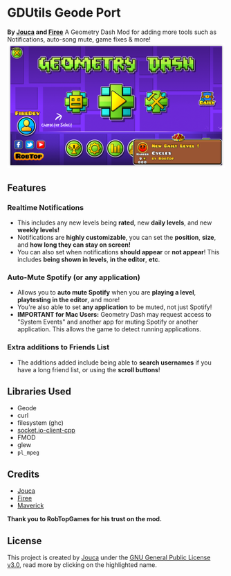 # GDUtils Geode Port
**By [Jouca](https://github.com/Jouca) and [Firee](https://github.com/FireMario211)**
A Geometry Dash Mod for adding more tools such as Notifications, auto-song mute, game fixes & more!
![Mod Example](resources/Screenshot_1.png)
## Features
### Realtime Notifications
* This includes any new levels being **rated**, new **daily levels**, and new **weekly levels!**
* Notifications are **highly customizable**, you can set the __position__, __size__, and __how long they can stay on screen!__
* You can also set when notifications **should appear** or **not appear**! This includes __being shown in levels__, __in the editor__, __etc__.
### Auto-Mute Spotify (or any application)
* Allows you to **auto mute Spotify** when you are __playing a level__, __playtesting in the editor__, and more!
* You're also able to set **any application** to be muted, not just Spotify!
* **IMPORTANT for Mac Users:** Geometry Dash may request access to "System Events" and another app for muting Spotify or another application. This allows the game to detect running applications.
### Extra additions to Friends List
* The additions added include being able to **search usernames** if you have a long friend list, or using the **scroll buttons**!

## Libraries Used
- Geode
- curl
- filesystem (ghc)
- [socket.io-client-cpp](https://github.com/socketio/socket.io-client-cpp)
- FMOD
- glew
- `pl_mpeg`

## Credits
* [Jouca](https://twitter.com/JoucaJouca)
* [Firee](https://youtube.com/@gdfiree)
* [Maverick](https://www.youtube.com/channel/UCoFBsXJ-6o6l6ZYP-k6DE_g)

**Thank you to RobTopGames for his trust on the mod.**

## License
This project is created by [Jouca](https://github.com/Jouca) under the [GNU General Public License v3.0](https://choosealicense.com/licenses/gpl-3.0/), read more by clicking on the highlighted name.
